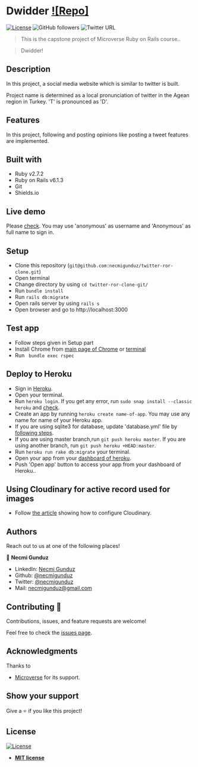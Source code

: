 # Dwidder [![Repo]](https://github.com/necmigunduz/twitter-ror-clone)

[![License](https://img.shields.io/badge/License-MIT-green.svg)]()
![GitHub followers](https://img.shields.io/github/followers/necmigunduz?label=necmigunduz&style=social)
![Twitter URL](https://img.shields.io/twitter/follow/necm_gun?label=Follow&style=social)

> This is the capstone project of Microverse Ruby on Rails course..

> Dwidder!

## Description

In this project, a social media website which is similar to twitter is built. 

Project name is determined as a local pronunciation of twitter in the Agean region in Turkey. 'T' is pronounced as 'D'.

## Features

In this project, following and posting opinions like posting a tweet features are implemented.

## Built with

- Ruby v2.7.2
- Ruby on Rails v6.1.3
- Git
- Shields.io

## Live demo

Please [check](https://dwidder-ng.herokuapp.com/users/new). You may use 'anonymous' as username and 'Anonymous' as full name to sign in.

## Setup

- Clone this repository (`git@github.com:necmigunduz/twitter-ror-clone.git`)
- Open terminal
- Change directory by using `cd twitter-ror-clone-git/`
- Run `bundle install`
- Run `rails db:migrate`
- Open rails server by using `rails s`
- Open browser and go to http://localhost:3000

## Test app

- Follow steps given in Setup part
- Install Chrome from [main page of Chrome](https://www.google.com/chrome/) or [terminal](https://linuxize.com/post/how-to-install-google-chrome-web-browser-on-ubuntu-20-04/)
- Run ` bundle exec rspec`

## Deploy to Heroku

- Sign in [Heroku](https://www.heroku.com/).
- Open your terminal.
- Run `heroku login`. If you get any error, run `sudo snap install --classic heroku` and [check](https://devcenter.heroku.com/articles/heroku-cli).
- Create an app by running `heroku create name-of-app`. You may use any name for name of your Heroku app.
- If you are using sqlite3 for database, update 'database.yml' file by [following steps](https://devcenter.heroku.com/articles/sqlite3).
- If you are using master branch,run `git push heroku master`. If you are using another branch, run `git push heroku +HEAD:master`.
- Run `heroku run rake db:migrate` your terminal.
- Open your app from your [dashboard of heroku](https://dashboard.heroku.com/).
- Push 'Open app' button to access your app from your dashboard of Heroku..

## Using Cloudinary for active record used for images

- Follow [the article](https://medium.com/@tresor.moise2001/how-to-upload-an-image-in-rails-6-using-cloudinary-and-carrierwave-34c065856a63) showing how to configure Cloudinary.
## Authors

Reach out to us at one of the following places!

👤 **Necmi Gunduz**

- LinkedIn: [Necmi Gunduz](https://www.linkedin.com/in/necmigunduz/)
- Github: [@necmigunduz](https://github.com/necmigunduz/)
- Twitter: [@necmigunduz](https://twitter.com/necm_gun)
- Mail: [necmigunduz@gmail.com](necmigunduz@gmail.com)

## Contributing 🤝

Contributions, issues, and feature requests are welcome!

Feel free to check the [issues page](https://github.com/necmigunduz/twitter-ror-clone/issues).

## Acknowledgments

Thanks to

- [Microverse](http://microverse.org/) for its support.
## Show your support

Give a ⭐️ if you like this project!

## License

[![License](http://img.shields.io/:license-mit-blue.svg?style=flat-square)](http://badges.mit-license.org)

- **[MIT license](http://opensource.org/licenses/mit-license.php)**